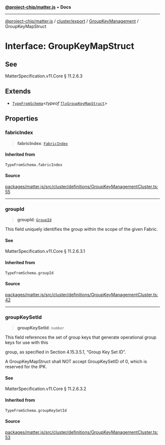 [**@project-chip/matter.js**](../../../../../README.md) • **Docs**

***

[@project-chip/matter.js](../../../../../modules.md) / [cluster/export](../../../README.md) / [GroupKeyManagement](../README.md) / GroupKeyMapStruct

# Interface: GroupKeyMapStruct

## See

MatterSpecification.v11.Core § 11.2.6.3

## Extends

- [`TypeFromSchema`](../../../../../tlv/export/README.md#typefromschemas)\<*typeof* [`TlvGroupKeyMapStruct`](../README.md#tlvgroupkeymapstruct)\>

## Properties

### fabricIndex

> **fabricIndex**: [`FabricIndex`](../../../../../datatype/export/README.md#fabricindex)

#### Inherited from

`TypeFromSchema.fabricIndex`

#### Source

[packages/matter.js/src/cluster/definitions/GroupKeyManagementCluster.ts:55](https://github.com/project-chip/matter.js/blob/7a8cbb56b87d4ccf34bec5a9a95ab40a1711324f/packages/matter.js/src/cluster/definitions/GroupKeyManagementCluster.ts#L55)

***

### groupId

> **groupId**: [`GroupId`](../../../../../datatype/export/README.md#groupid)

This field uniquely identifies the group within the scope of the given Fabric.

#### See

MatterSpecification.v11.Core § 11.2.6.3.1

#### Inherited from

`TypeFromSchema.groupId`

#### Source

[packages/matter.js/src/cluster/definitions/GroupKeyManagementCluster.ts:42](https://github.com/project-chip/matter.js/blob/7a8cbb56b87d4ccf34bec5a9a95ab40a1711324f/packages/matter.js/src/cluster/definitions/GroupKeyManagementCluster.ts#L42)

***

### groupKeySetId

> **groupKeySetId**: `number`

This field references the set of group keys that generate operational group keys for use with this

group, as specified in Section 4.15.3.5.1, “Group Key Set ID”.

A GroupKeyMapStruct shall NOT accept GroupKeySetID of 0, which is reserved for the IPK.

#### See

MatterSpecification.v11.Core § 11.2.6.3.2

#### Inherited from

`TypeFromSchema.groupKeySetId`

#### Source

[packages/matter.js/src/cluster/definitions/GroupKeyManagementCluster.ts:53](https://github.com/project-chip/matter.js/blob/7a8cbb56b87d4ccf34bec5a9a95ab40a1711324f/packages/matter.js/src/cluster/definitions/GroupKeyManagementCluster.ts#L53)

